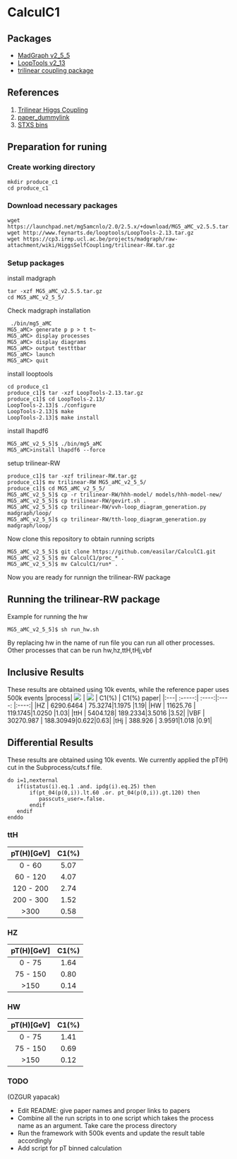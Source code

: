 # CalculC1
## Packages
* [MadGraph v2_5_5](https://launchpad.net/mg5amcnlo)
* [LoopTools v2_13 ](http://www.feynarts.de/looptools/)
* [trilinear coupling package](https://cp3.irmp.ucl.ac.be/projects/madgraph/wiki/HiggsSelfCoupling#no1)
## References
1. [Trilinear Higgs Coupling](https://arxiv.org/pdf/1709.08649.pdf)
2. [paper_dummylink](link)
3. [STXS bins](https://twiki.cern.ch/twiki/bin/view/LHCPhysics/LHCHXSWGFiducialAndSTXS)
## Preparation for runing
### Create working directory
```
mkdir produce_c1
cd produce_c1
```
### Download necessary packages
```
wget https://launchpad.net/mg5amcnlo/2.0/2.5.x/+download/MG5_aMC_v2.5.5.tar.gz
wget http://www.feynarts.de/looptools/LoopTools-2.13.tar.gz
wget https://cp3.irmp.ucl.ac.be/projects/madgraph/raw-attachment/wiki/HiggsSelfCoupling/trilinear-RW.tar.gz
```
### Setup packages
install madgraph
```
tar -xzf MG5_aMC_v2.5.5.tar.gz
cd MG5_aMC_v2_5_5/
```
Check madgraph installation
```
 ./bin/mg5_aMC
MG5_aMC> generate p p > t t~
MG5_aMC> display processes
MG5_aMC> display diagrams
MG5_aMC> output testttbar
MG5_aMC> launch
MG5_aMC> quit
``` 
install looptools
```
cd produce_c1
produce_c1]$ tar -xzf LoopTools-2.13.tar.gz 
produce_c1]$ cd LoopTools-2.13/
LoopTools-2.13]$ ./configure
LoopTools-2.13]$ make
LoopTools-2.13]$ make install
```
install lhapdf6
```
MG5_aMC_v2_5_5]$ ./bin/mg5_aMC
MG5_aMC>install lhapdf6 --force
```
setup trilinear-RW
```
produce_c1]$ tar -xzf trilinear-RW.tar.gz
produce_c1]$ mv trilinear-RW MG5_aMC_v2_5_5/
produce_c1]$ cd MG5_aMC_v2_5_5/
MG5_aMC_v2_5_5]$ cp -r trilinear-RW/hhh-model/ models/hhh-model-new/
MG5_aMC_v2_5_5]$ cp trilinear-RW/gevirt.sh .
MG5_aMC_v2_5_5]$ cp trilinear-RW/vvh-loop_diagram_generation.py madgraph/loop/
MG5_aMC_v2_5_5]$ cp trilinear-RW/tth-loop_diagram_generation.py madgraph/loop/
```
Now clone this repository to obtain running scripts

```
MG5_aMC_v2_5_5]$ git clone https://github.com/easilar/CalculC1.git
MG5_aMC_v2_5_5]$ mv CalculC1/proc_* .
MG5_aMC_v2_5_5]$ mv CalculC1/run* .
```
Now you are ready for runnign the trilinear-RW package

## Running the trilinear-RW package
Example for running the hw
```
MG5_aMC_v2_5_5]$ sh run_hw.sh
```
By replacing hw in the name of run file you can run all other processes.
Other processes that can be run hw,hz,ttH,tHj,vbf

## Inclusive Results
These results are obtained using 10k events, while the reference paper uses 500k events
|process| <img src="https://render.githubusercontent.com/render/math?math=\sigma(LO)\cdot Nevents"> | <img src="https://render.githubusercontent.com/render/math?math=\sigma(O(\lambda_3))\cdot Nevents"> | C1(%) | C1(%) paper|
|:---| :-----:| :----:|:----: |:----:|
|HZ  | 6290.6464 | 75.3274|1.1975 |1.19|
|HW  | 11625.76 | 119.1745|1.0250 |1.03|
|ttH | 5404.128| 189.2334|3.5016 |3.52|
|VBF | 30270.987 | 188.30949|0.622|0.63|
|tHj | 388.926 | 3.9591|1.018 |0.91|
## Differential Results
These results are obtained using 10k events.
We currently applied the pT(H) cut in the Subprocess/cuts.f file.
```
do i=1,nexternal
   if(istatus(i).eq.1 .and. ipdg(i).eq.25) then
       if(pt_04(p(0,i)).lt.60 .or. pt_04(p(0,i)).gt.120) then
          passcuts_user=.false.
       endif
   endif
enddo
```
### ttH
|pT(H)[GeV]| C1(%)|
|:---:     |:----:|
|0 - 60    |5.07  |
|60 - 120  |4.07  |
|120 - 200 |2.74  |
|200 - 300 |1.52  |
|>300      |0.58  |
### HZ
|pT(H)[GeV]| C1(%)|
|:---:     |:----:|
|0 - 75    |1.64  |
|75 - 150  |0.80  |
|>150      |0.14  |
### HW
|pT(H)[GeV]| C1(%)|
|:---:     |:----:|
|0 - 75    |1.41  |
|75 - 150  |0.69  |
|>150      |0.12  |
### TODO
(OZGUR yapacak)
* Edit README: give paper names and proper links to papers
* Combine all the run scripts in to one script which takes the process name as an argument.
Take care the process directory 
* Run the framework with 500k events and update the result table accordingly 
* Add script for pT binned calculation
